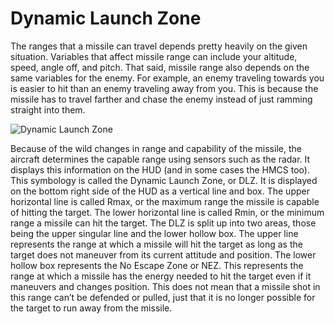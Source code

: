 # Dynamic Launch Zone

The ranges that a missile can travel depends pretty heavily on the given situation. Variables that affect missile range can include your altitude, speed, angle off, and pitch. That said, missile range also depends on the same variables for the enemy. For example, an enemy traveling towards you is easier to hit than an enemy traveling away from you. This is because the missile has to travel farther and chase the enemy instead of just ramming straight into them.

![Dynamic Launch Zone](/images/dlz.png)

Because of the wild changes in range and capability of the missile, the aircraft determines the capable range using sensors such as the radar. It displays this information on the HUD (and in some cases the HMCS too). This symbology is called the Dynamic Launch Zone, or DLZ. It is displayed on the bottom right side of the HUD as a vertical line and box. The upper horizontal line is called Rmax, or the maximum range the missile is capable of hitting the target. The lower horizontal line is called Rmin, or the minimum range a missile can hit the target. The DLZ is split up into two areas, those being the upper singular line and the lower hollow box. The upper line represents the range at which a missile will hit the target as long as the target does not maneuver from its current attitude and position. The lower hollow box represents the No Escape Zone or NEZ. This represents the range at which a missile has the energy needed to hit the target even if it maneuvers and changes position. This does not mean that a missile shot in this range can’t be defended or pulled, just that it is no longer possible for the target to run away from the missile.
